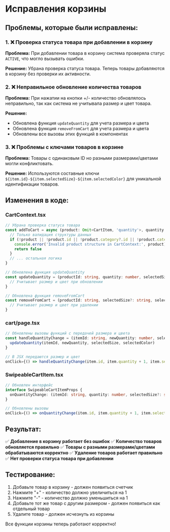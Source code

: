 # Исправления корзины

## Проблемы, которые были исправлены:

### 1. ❌ Проверка статуса товара при добавлении в корзину
**Проблема:** При добавлении товара в корзину система проверяла статус `ACTIVE`, что могло вызывать ошибки.

**Решение:** Убрана проверка статуса товара. Теперь товары добавляются в корзину без проверки их активности.

### 2. ❌ Неправильное обновление количества товаров
**Проблема:** При нажатии на кнопки +/- количество обновлялось неправильно, так как система не учитывала размер и цвет товара.

**Решение:** 
- Обновлена функция `updateQuantity` для учета размера и цвета
- Обновлена функция `removeFromCart` для учета размера и цвета
- Обновлены все вызовы этих функций в компонентах

### 3. ❌ Проблемы с ключами товаров в корзине
**Проблема:** Товары с одинаковым ID но разными размерами/цветами могли конфликтовать.

**Решение:** Используются составные ключи `${item.id}-${item.selectedSize}-${item.selectedColor}` для уникальной идентификации товаров.

## Изменения в коде:

### CartContext.tsx
```typescript
// Убрана проверка статуса товара
const addToCart = async (product: Omit<CartItem, 'quantity'>, quantity: number = 1): Promise<boolean> => {
  // Только валидация структуры данных
  if (!product || !product.id || !product.category?.id || !product.category?.name) {
    console.error('Invalid product structure in CartContext:', product)
    return false
  }
  // ... остальная логика
}

// Обновлена функция updateQuantity
const updateQuantity = (productId: string, quantity: number, selectedSize?: string, selectedColor?: string) => {
  // Учитывает размер и цвет при обновлении
}

// Обновлена функция removeFromCart
const removeFromCart = (productId: string, selectedSize?: string, selectedColor?: string) => {
  // Учитывает размер и цвет при удалении
}
```

### cart/page.tsx
```typescript
// Обновлены вызовы функций с передачей размера и цвета
const handleQuantityChange = (itemId: string, newQuantity: number, selectedSize?: string, selectedColor?: string) => {
  updateQuantity(itemId, newQuantity, selectedSize, selectedColor)
}

// В JSX передаются размер и цвет
onClick={() => handleQuantityChange(item.id, item.quantity + 1, item.selectedSize, item.selectedColor)}
```

### SwipeableCartItem.tsx
```typescript
// Обновлен интерфейс
interface SwipeableCartItemProps {
  onQuantityChange: (itemId: string, quantity: number, selectedSize?: string, selectedColor?: string) => void
}

// Обновлены вызовы
onClick={() => onQuantityChange(item.id, item.quantity + 1, item.selectedSize, item.selectedColor)}
```

## Результат:

✅ **Добавление в корзину работает без ошибок**
✅ **Количество товаров обновляется правильно**
✅ **Товары с разными размерами/цветами обрабатываются корректно**
✅ **Удаление товаров работает правильно**
✅ **Нет проверки статуса товара при добавлении**

## Тестирование:

1. Добавьте товар в корзину - должен появиться счетчик
2. Нажмите "+" - количество должно увеличиться на 1
3. Нажмите "-" - количество должно уменьшиться на 1
4. Добавьте тот же товар с другим размером - должен появиться как отдельный товар
5. Удалите товар - должен исчезнуть из корзины

Все функции корзины теперь работают корректно!

